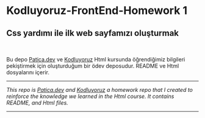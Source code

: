 # Kodluyoruz-FrontEnd-Homework 1

## Css yardımı ile ilk web sayfamızı oluşturmak

<br >

Bu depo [Patica.dev](https://www.patika.dev/tr) ve [Kodluyoruz](https://www.kodluyoruz.org) Html kursunda öğrendiğimiz bilgileri pekiştirmek için oluşturduğum bir ödev deposudur. README ve Html dosyalarını içerir.

---

_This repo is [Patica.dev](https://www.patika.dev/tr) and [Kodluyoruz](https://www.kodluyoruz.org) a homework repo that I created to reinforce the knowledge we learned in the Html course. It contains README, and Html files._

---
